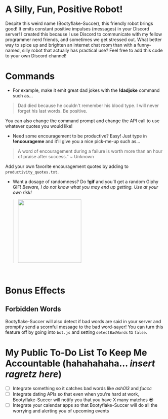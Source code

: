 # A Silly, Fun, Positive Robot!
Despite this weird name (Bootyflake-Succer), this friendly robot brings good! It emits constant positive impulses (messages) in your Discord server! I created this because I use Discord to communicate with my fellow programmer nerd friends, and sometimes we get stressed out. What better way to spice up and brighten an internet chat room than with a funny-named, silly robot that actually has practical use? Feel free to add this code to your own Discord channel!

# Commands
* For example, make it emit great dad jokes with the **!dadjoke** command such as...
> Dad died because he couldn't remember his blood type. I will never forget his last words. Be positive.

You can also change the command prompt and change the API call to use whatever quotes you would like!
<br />

* Need some encouragement to be productive? Easy! Just type in **!encourageme** and it'll give you a nice pick-me-up such as...
> A word of encouragement during a failure is worth more than an hour of praise after success.” ~ Unknown

Add your own favorite encouragement quotes by adding to ```productivity_quotes.txt```.
<br />

* Want a dosage of randomness? Do **!gif** and you'll get a random Giphy GIF! _Beware, I do not know what you may end up getting. Use at your own risk!_
> <img src="/misc/potato_cat.gif?raw=true" width="200px">
<br />

# Bonus Effects

## Forbidden Words
Bootyflake-Succer will also detect if bad words are said in your server and promptly send a scornful message to the bad word-sayer! You can turn this feature off by going into ```bot.js``` and setting ```detectBadWords``` to ```false```.

# My Public To-Do List To Keep Me Accountable (hahahahaha... *insert ragretz here*)
- [ ] Integrate something so it catches bad words like _ash0l3_ and _fuccc_
- [ ] Integrate dating APIs so that even when you're hard at work, Bootyflake-Succer will notify you that you have X many matches :sunglasses:
- [ ] Integrate your calendar apps so that Bootyflake-Succer will do all the worrying and alerting you of upcoming events